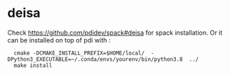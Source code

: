 # deisa


Check https://github.com/pdidev/spack#deisa for spack installation.
Or it can be  installed on top of pdi with :
```
  cmake -DCMAKE_INSTALL_PREFIX=$HOME/local/  -DPython3_EXECUTABLE=~/.conda/envs/yourenv/bin/python3.8  ../
  make install
```
